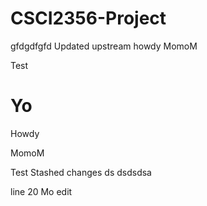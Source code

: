 # CSCI2356-Project

gfdgdfgfd
Updated upstream
howdy
MomoM

Test

Yo
=======
Howdy

MomoM

Test
Stashed changes ds
dsdsdsa

line 20 Mo edit
